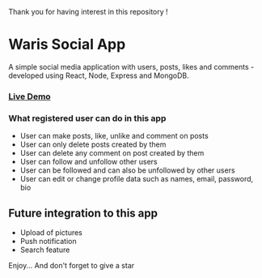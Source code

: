 Thank you for having interest in this repository !

# Waris Social App

A simple social media application with users, posts, likes and comments - developed using React, Node, Express and MongoDB.

### [Live Demo](https://waris-social-app.herokuapp.com/ "Waris Social App")

### What registered user can do in this app

- User can make posts, like, unlike and comment on posts
- User can only delete posts created by them
- User can delete any comment on post created by them
- User can follow and unfollow other users
- User can be followed and can also be unfollowed by other users
- User can edit or change profile data such as names, email, password, bio

## Future integration to this app

- Upload of pictures
- Push notification
- Search feature

Enjoy...
And don't forget to give a star
